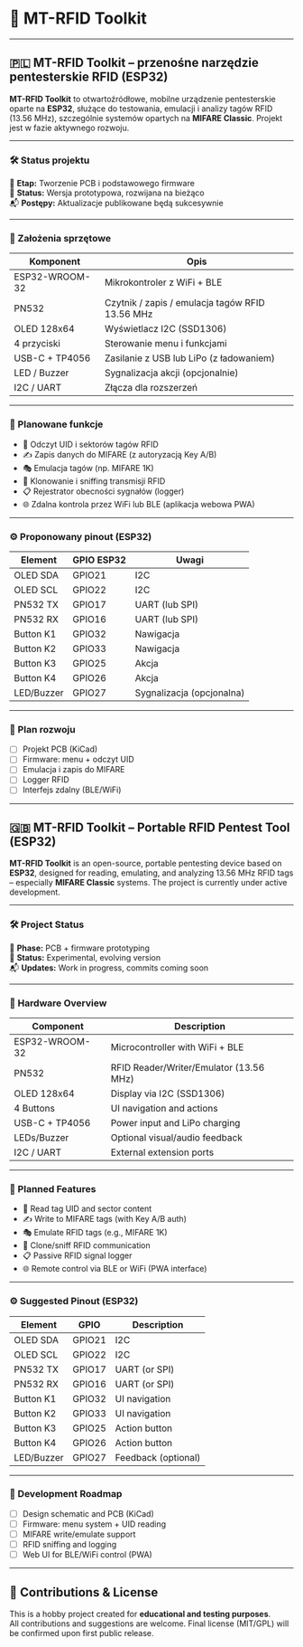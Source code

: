 # 🔐 MT-RFID Toolkit


---

## 🇵🇱 MT-RFID Toolkit – przenośne narzędzie pentesterskie RFID (ESP32)

**MT-RFID Toolkit** to otwartoźródłowe, mobilne urządzenie pentesterskie oparte na **ESP32**, służące do testowania, emulacji i analizy tagów RFID (13.56 MHz), szczególnie systemów opartych na **MIFARE Classic**. Projekt jest w fazie aktywnego rozwoju.

---

### 🛠️ Status projektu

📅 **Etap:** Tworzenie PCB i podstawowego firmware  
🧪 **Status:** Wersja prototypowa, rozwijana na bieżąco  
📬 **Postępy:** Aktualizacje publikowane będą sukcesywnie

---

### 🔧 Założenia sprzętowe

| Komponent       | Opis                                              |
|----------------|---------------------------------------------------|
| ESP32-WROOM-32 | Mikrokontroler z WiFi + BLE                       |
| PN532          | Czytnik / zapis / emulacja tagów RFID 13.56 MHz   |
| OLED 128x64    | Wyświetlacz I2C (SSD1306)                         |
| 4 przyciski    | Sterowanie menu i funkcjami                       |
| USB-C + TP4056 | Zasilanie z USB lub LiPo (z ładowaniem)           |
| LED / Buzzer   | Sygnalizacja akcji (opcjonalnie)                  |
| I2C / UART     | Złącza dla rozszerzeń                             |

---

### 🧠 Planowane funkcje

- 📖 Odczyt UID i sektorów tagów RFID
- ✍️ Zapis danych do MIFARE (z autoryzacją Key A/B)
- 🎭 Emulacja tagów (np. MIFARE 1K)
- 🧬 Klonowanie i sniffing transmisji RFID
- 📋 Rejestrator obecności sygnałów (logger)
- 🌐 Zdalna kontrola przez WiFi lub BLE (aplikacja webowa PWA)

---

### ⚙️ Proponowany pinout (ESP32)

| Element     | GPIO ESP32 | Uwagi                  |
|-------------|------------|------------------------|
| OLED SDA    | GPIO21     | I2C                    |
| OLED SCL    | GPIO22     | I2C                    |
| PN532 TX    | GPIO17     | UART (lub SPI)         |
| PN532 RX    | GPIO16     | UART (lub SPI)         |
| Button K1   | GPIO32     | Nawigacja              |
| Button K2   | GPIO33     | Nawigacja              |
| Button K3   | GPIO25     | Akcja                  |
| Button K4   | GPIO26     | Akcja                  |
| LED/Buzzer  | GPIO27     | Sygnalizacja (opcjonalna) |

---

### 📎 Plan rozwoju

- [ ] Projekt PCB (KiCad)
- [ ] Firmware: menu + odczyt UID
- [ ] Emulacja i zapis do MIFARE
- [ ] Logger RFID
- [ ] Interfejs zdalny (BLE/WiFi)

---

## 🇬🇧 MT-RFID Toolkit – Portable RFID Pentest Tool (ESP32)

**MT-RFID Toolkit** is an open-source, portable pentesting device based on **ESP32**, designed for reading, emulating, and analyzing 13.56 MHz RFID tags – especially **MIFARE Classic** systems. The project is currently under active development.

---

### 🛠️ Project Status

📅 **Phase:** PCB + firmware prototyping  
🧪 **Status:** Experimental, evolving version  
📬 **Updates:** Work in progress, commits coming soon

---

### 🔧 Hardware Overview

| Component       | Description                                       |
|----------------|---------------------------------------------------|
| ESP32-WROOM-32 | Microcontroller with WiFi + BLE                   |
| PN532          | RFID Reader/Writer/Emulator (13.56 MHz)           |
| OLED 128x64    | Display via I2C (SSD1306)                         |
| 4 Buttons      | UI navigation and actions                         |
| USB-C + TP4056 | Power input and LiPo charging                    |
| LEDs/Buzzer    | Optional visual/audio feedback                    |
| I2C / UART     | External extension ports                          |

---

### 🧠 Planned Features

- 📖 Read tag UID and sector content
- ✍️ Write to MIFARE tags (with Key A/B auth)
- 🎭 Emulate RFID tags (e.g., MIFARE 1K)
- 🧬 Clone/sniff RFID communication
- 📋 Passive RFID signal logger
- 🌐 Remote control via BLE or WiFi (PWA interface)

---

### ⚙️ Suggested Pinout (ESP32)

| Element     | GPIO       | Description           |
|-------------|------------|------------------------|
| OLED SDA    | GPIO21     | I2C                   |
| OLED SCL    | GPIO22     | I2C                   |
| PN532 TX    | GPIO17     | UART (or SPI)         |
| PN532 RX    | GPIO16     | UART (or SPI)         |
| Button K1   | GPIO32     | UI navigation         |
| Button K2   | GPIO33     | UI navigation         |
| Button K3   | GPIO25     | Action button         |
| Button K4   | GPIO26     | Action button         |
| LED/Buzzer  | GPIO27     | Feedback (optional)   |

---

### 📎 Development Roadmap

- [ ] Design schematic and PCB (KiCad)
- [ ] Firmware: menu system + UID reading
- [ ] MIFARE write/emulate support
- [ ] RFID sniffing and logging
- [ ] Web UI for BLE/WiFi control (PWA)

---

## 💬 Contributions & License

This is a hobby project created for **educational and testing purposes**.  
All contributions and suggestions are welcome. Final license (MIT/GPL) will be confirmed upon first public release.

